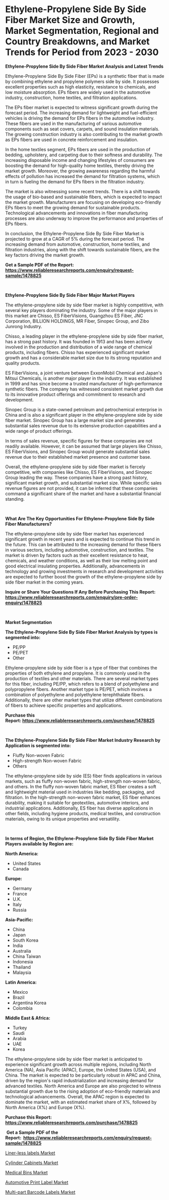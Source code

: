 <p><h1>Ethylene-Propylene Side By Side Fiber Market Size and Growth, Market Segmentation, Regional and Country Breakdowns, and Market Trends for Period from 2023 -  2030</h1></p><p><strong>Ethylene-Propylene Side By Side Fiber Market Analysis and Latest Trends</strong></p>
<p><p>Ethylene-Propylene Side By Side Fiber (EPs) is a synthetic fiber that is made by combining ethylene and propylene polymers side by side. It possesses excellent properties such as high elasticity, resistance to chemicals, and low moisture absorption. EPs fibers are widely used in the automotive industry, construction, home textiles, and filtration applications.</p><p>The EPs fiber market is expected to witness significant growth during the forecast period. The increasing demand for lightweight and fuel-efficient vehicles is driving the demand for EPs fibers in the automotive industry. These fibers are used in the manufacturing of various automotive components such as seat covers, carpets, and sound insulation materials. The growing construction industry is also contributing to the market growth as EPs fibers are used in concrete reinforcement and insulation.</p><p>In the home textiles segment, EPs fibers are used in the production of bedding, upholstery, and carpeting due to their softness and durability. The increasing disposable income and changing lifestyles of consumers are boosting the demand for high-quality home textiles, thereby driving the market growth. Moreover, the growing awareness regarding the harmful effects of pollution has increased the demand for filtration systems, which in turn is fueling the demand for EPs fibers in the filtration industry.</p><p>The market is also witnessing some recent trends. There is a shift towards the usage of bio-based and sustainable fibers, which is expected to impact the market growth. Manufacturers are focusing on developing eco-friendly EPs fibers to meet the growing demand for sustainable products. Technological advancements and innovations in fiber manufacturing processes are also underway to improve the performance and properties of EPs fibers.</p><p>In conclusion, the Ethylene-Propylene Side By Side Fiber Market is projected to grow at a CAGR of 5% during the forecast period. The increasing demand from automotive, construction, home textiles, and filtration industries, along with the shift towards sustainable fibers, are the key factors driving the market growth.</p></p>
<p><strong>Get a Sample PDF of the Report:&nbsp; <a href="https://www.reliableresearchreports.com/enquiry/request-sample/1478825">https://www.reliableresearchreports.com/enquiry/request-sample/1478825</a></strong></p>
<p>&nbsp;</p>
<p><strong>Ethylene-Propylene Side By Side Fiber Major Market Players</strong></p>
<p><p>The ethylene-propylene side by side fiber market is highly competitive, with several key players dominating the industry. Some of the major players in this market are Chisso, ES FiberVisions, Guangzhou ES Fiber, JNC Corporation, BILLION HOLDINGS, MR Fiber, Sinopec Group, and Zibo Junrong Industry.</p><p>Chisso, a leading player in the ethylene-propylene side by side fiber market, has a strong past history. It was founded in 1913 and has been actively involved in the production and distribution of a wide range of chemical products, including fibers. Chisso has experienced significant market growth and has a considerable market size due to its strong reputation and quality products.</p><p>ES FiberVisions, a joint venture between ExxonMobil Chemical and Japan's Mitsui Chemicals, is another major player in the industry. It was established in 1999 and has since become a trusted manufacturer of high-performance synthetic fibers. The company has witnessed consistent market growth due to its innovative product offerings and commitment to research and development.</p><p>Sinopec Group is a state-owned petroleum and petrochemical enterprise in China and is also a significant player in the ethylene-propylene side by side fiber market. Sinopec Group has a large market size and generates substantial sales revenue due to its extensive production capabilities and a wide range of product offerings.</p><p>In terms of sales revenue, specific figures for these companies are not readily available. However, it can be assumed that large players like Chisso, ES FiberVisions, and Sinopec Group would generate substantial sales revenue due to their established market presence and customer base.</p><p>Overall, the ethylene-propylene side by side fiber market is fiercely competitive, with companies like Chisso, ES FiberVisions, and Sinopec Group leading the way. These companies have a strong past history, significant market growth, and substantial market size. While specific sales revenue figures are not provided, it can be inferred that these companies command a significant share of the market and have a substantial financial standing.</p></p>
<p>&nbsp;</p>
<p><strong>What Are The Key Opportunities For Ethylene-Propylene Side By Side Fiber Manufacturers?</strong></p>
<p><p>The ethylene-propylene side by side fiber market has experienced significant growth in recent years and is expected to continue this trend in the future. This can be attributed to the increasing demand for these fibers in various sectors, including automotive, construction, and textiles. The market is driven by factors such as their excellent resistance to heat, chemicals, and weather conditions, as well as their low melting point and good electrical insulating properties. Additionally, advancements in technology and growing investments in research and development activities are expected to further boost the growth of the ethylene-propylene side by side fiber market in the coming years.</p></p>
<p><strong>Inquire or Share Your Questions If Any Before Purchasing This Report: <a href="https://www.reliableresearchreports.com/enquiry/pre-order-enquiry/1478825">https://www.reliableresearchreports.com/enquiry/pre-order-enquiry/1478825</a></strong></p>
<p>&nbsp;</p>
<p><strong>Market Segmentation</strong></p>
<p><strong>The Ethylene-Propylene Side By Side Fiber Market Analysis by types is segmented into:</strong></p>
<p><ul><li>PE/PP</li><li>PE/PET</li><li>Other</li></ul></p>
<p><p>Ethylene-propylene side by side fiber is a type of fiber that combines the properties of both ethylene and propylene. It is commonly used in the production of textiles and other materials. There are several market types for this fiber, including PE/PP, which refers to a blend of polyethylene and polypropylene fibers. Another market type is PE/PET, which involves a combination of polyethylene and polyethylene terephthalate fibers. Additionally, there are other market types that utilize different combinations of fibers to achieve specific properties and applications.</p></p>
<p><strong>Purchase this Report:&nbsp;<a href="https://www.reliableresearchreports.com/purchase/1478825">https://www.reliableresearchreports.com/purchase/1478825</a></strong></p>
<p>&nbsp;</p>
<p><strong>The Ethylene-Propylene Side By Side Fiber Market Industry Research by Application is segmented into:</strong></p>
<p><ul><li>Fluffy Non-woven Fabric</li><li>High-strength Non-woven Fabric</li><li>Others</li></ul></p>
<p><p>The ethylene-propylene side by side (ES) fiber finds applications in various markets, such as fluffy non-woven fabric, high-strength non-woven fabric, and others. In the fluffy non-woven fabric market, ES fiber creates a soft and lightweight material used in industries like bedding, packaging, and filtration. In the high-strength non-woven fabric market, ES fiber enhances durability, making it suitable for geotextiles, automotive interiors, and industrial applications. Additionally, ES fiber has diverse applications in other fields, including hygiene products, medical textiles, and construction materials, owing to its unique properties and versatility.</p></p>
<p>&nbsp;</p>
<p><strong>In terms of Region, the Ethylene-Propylene Side By Side Fiber Market Players available by Region are:</strong></p>
<p>
    <p> <strong> North America: </strong>
        <ul>
            <li>United States</li>
            <li>Canada</li>
        </ul>
        </p> 
    <p> <strong> Europe: </strong>
        <ul>
            <li>Germany</li>
            <li>France</li>
            <li>U.K.</li>
            <li>Italy</li>
            <li>Russia</li>
        </ul>
        </p> 
    <p> <strong> Asia-Pacific: </strong>
        <ul>
            <li>China</li>
            <li>Japan</li>
            <li>South Korea</li>
            <li>India</li>
            <li>Australia</li>
            <li>China Taiwan</li>
            <li>Indonesia</li>
            <li>Thailand</li>
            <li>Malaysia</li>
        </ul>
        </p> 
    <p> <strong> Latin America: </strong>
        <ul>
            <li>Mexico</li>
            <li>Brazil</li>
            <li>Argentina Korea</li>
            <li>Colombia</li>
        </ul>
        </p> 
    <p> <strong> Middle East & Africa: </strong>
        <ul>
            <li>Turkey</li>
            <li>Saudi</li>
            <li>Arabia</li>
            <li>UAE</li>
            <li>Korea</li>
        </ul>
    </p>
    </p>
<p><p>The ethylene-propylene side by side fiber market is anticipated to experience significant growth across multiple regions, including North America (NA), Asia Pacific (APAC), Europe, the United States (USA), and China. The market is expected to be particularly robust in APAC and China, driven by the region's rapid industrialization and increasing demand for advanced textiles. North America and Europe are also projected to witness substantial growth due to the rising adoption of eco-friendly materials and technological advancements. Overall, the APAC region is expected to dominate the market, with an estimated market share of X%, followed by North America (X%) and Europe (X%).</p></p>
<p><strong>Purchase this Report: <a href="https://www.reliableresearchreports.com/purchase/1478825">https://www.reliableresearchreports.com/purchase/1478825</a></strong></p>
<p>&nbsp;<strong>Get a Sample PDF of the Report:&nbsp;&nbsp;<a href="https://www.reliableresearchreports.com/enquiry/request-sample/1478825">https://www.reliableresearchreports.com/enquiry/request-sample/1478825</a></strong></p>
<p><strong></strong></p>
<p><p><a href="https://www.linkedin.com/pulse/liner-less-labels-market-insights-players/">Liner-less labels Market</a></p><p><a href="https://medium.com/@aashish.reportprime2/cylinder-cabinets-market-size-growth-forecast-2023-2030-6ce8515cdf88">Cylinder Cabinets Market</a></p><p><a href="https://medium.com/@sarahcornish2022/medical-bins-market-size-cagr-trends-2024-2030-800784342771">Medical Bins Market</a></p><p><a href="https://www.linkedin.com/pulse/automotive-print-label-market-research-report-provides/">Automotive Print Label Market</a></p><p><a href="https://www.linkedin.com/pulse/multi-part-barcode-labels-market-research-report-unlocks/">Multi-part Barcode Labels Market</a></p></p>
